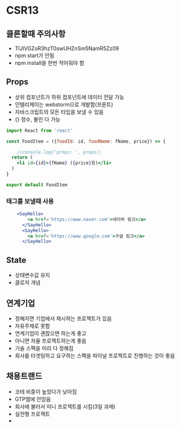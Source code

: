 # CSR13

## 클론할때 주의사항

- TlJIVGZoR3hzT0swUHZnSm5NamR5Zz09
- npm start가 안됨
- npm install을 한번 적어줘야 함
  

## Props
- 상위 컴포넌트가 하위 컴포넌트에 데이터 전달 가능
- 인텔리제이는 webstorm으로 개발함(프론트)
- 자바스크립트의 모든 타입을 보낼 수 있음
- {} 정수, 불린 다 가능
```jsx
import React from 'react'

const FoodItem = ({foodId: id, foodName: fName, price}) => {

    //console.log('props: ', props);
  return (
    <li id={id}>{fName} ({price}원)</li>
  )
}

export default FoodItem
```

### 태그를 보낼때 사용
```jsx
    <SayHello>
        <a href='https://www.naver.com'>네이버 링크</a>
      </SayHello>
      <SayHello>
        <a href='https://www.google.com'>구글 링크</a>
      </SayHello>
```


## State
- 상태변수값 유지
- 클로저 개념


## 연계기업
- 정해지면 기업에서 제시하는 프로젝트가 있음
- 자유주제로 못함
- 연계기업이 괜찮으면 하는게 좋고
- 아니면 자율 프로젝트하는게 좋음
- 기술 스팩을 미리 다 정해짐
- 회사를 타겟팅하고 요구하는 스팩을 파이널 프로젝트로 진행하는 것이 좋음

## 채용트랜드
- 코테 비중이 높았다가 낮아짐
- GTP땜에 안믿음
- 회사에 불러서 미니 프로젝트를 시킴(3일 과제)
- 실전형 프로젝트
- 